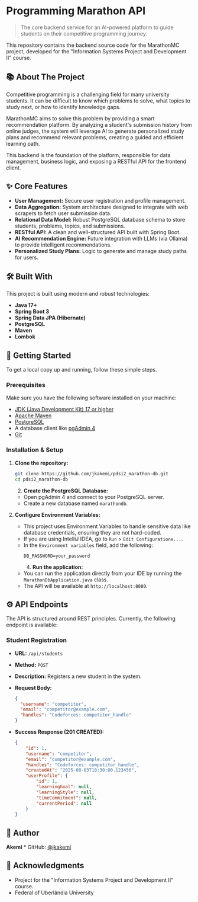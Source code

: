 # Programming Marathon API

> The core backend service for an AI-powered platform to guide students on their competitive programming journey.

This repository contains the backend source code for the MarathonMC project, developed for the "Information Systems Project and Development II" course.

## 📚 About The Project

Competitive programming is a challenging field for many university students. It can be difficult to know which problems to solve, what topics to study next, or how to identify knowledge gaps.

MarathonMC aims to solve this problem by providing a smart recommendation platform. By analyzing a student's submission history from online judges, the system will leverage AI to generate personalized study plans and recommend relevant problems, creating a guided and efficient learning path.

This backend is the foundation of the platform, responsible for data management, business logic, and exposing a RESTful API for the frontend client.

## ✨ Core Features

* **User Management:** Secure user registration and profile management.
* **Data Aggregation:** System architecture designed to integrate with web scrapers to fetch user submission data.
* **Relational Data Model:** Robust PostgreSQL database schema to store students, problems, topics, and submissions.
* **RESTful API:** A clean and well-structured API built with Spring Boot.
* **AI Recommendation Engine:** Future integration with LLMs (via Ollama) to provide intelligent recommendations.
* **Personalized Study Plans:** Logic to generate and manage study paths for users.

## 🛠️ Built With

This project is built using modern and robust technologies:

* **Java 17+**
* **Spring Boot 3**
* **Spring Data JPA (Hibernate)**
* **PostgreSQL**
* **Maven**
* **Lombok**

## 🚀 Getting Started

To get a local copy up and running, follow these simple steps.

### Prerequisites

Make sure you have the following software installed on your machine:
* [JDK (Java Development Kit) 17 or higher](https://www.oracle.com/java/technologies/downloads/)
* [Apache Maven](https://maven.apache.org/download.cgi)
* [PostgreSQL](https://www.postgresql.org/download/)
* A database client like [pgAdmin 4](https://www.pgadmin.org/download/)
* [Git](https://git-scm.com/downloads)

### Installation & Setup

1.  **Clone the repository:**
    ```sh
    git clone https://github.com/jkakemi/pdsi2_marathon-db.git
    cd pdsi2_marathon-db
    ```
    2.  **Create the PostgreSQL Database:**
    * Open pgAdmin 4 and connect to your PostgreSQL server.
    * Create a new database named `marathondb`.

3.  **Configure Environment Variables:**
    * This project uses Environment Variables to handle sensitive data like database credentials, ensuring they are not hard-coded.
    * If you are using IntelliJ IDEA, go to `Run` > `Edit Configurations...`.
    * In the `Environment variables` field, add the following:
        ```
        DB_PASSWORD=your_password
        ```
        4.  **Run the application:**
    * You can run the application directly from your IDE by running the `MarathonDbApplication.java` class.
    * The API will be available at `http://localhost:8080`.

## ⚙️ API Endpoints

The API is structured around REST principles. Currently, the following endpoint is available:

### Student Registration

* **URL:** `/api/students`
* **Method:** `POST`
* **Description:** Registers a new student in the system.
* **Request Body:**

    ```json
    {
      "username": "competitor",
      "email": "competitor@example.com",
      "handles": "Codeforces: competitor_handle"
    }
    ```

* **Success Response (201 CREATED):**

    ```json
    {
        "id": 1,
        "username": "competitor",
        "email": "competitor@example.com",
        "handles": "Codeforces: competitor_handle",
        "createdAt": "2025-08-03T18:30:00.123456",
        "userProfile": {
            "id": 1,
            "learningGoal": null,
            "learningStyle": null,
            "timeCommitment": null,
            "currentPeriod": null
        }
    }
    ```

## 👤 Author

**Akemi** * GitHub: [@jkakemi](https://github.com/jkakemi)

## 🙏 Acknowledgments

* Project for the "Information Systems Project and Development II" course.
* Federal of Uberlândia University
